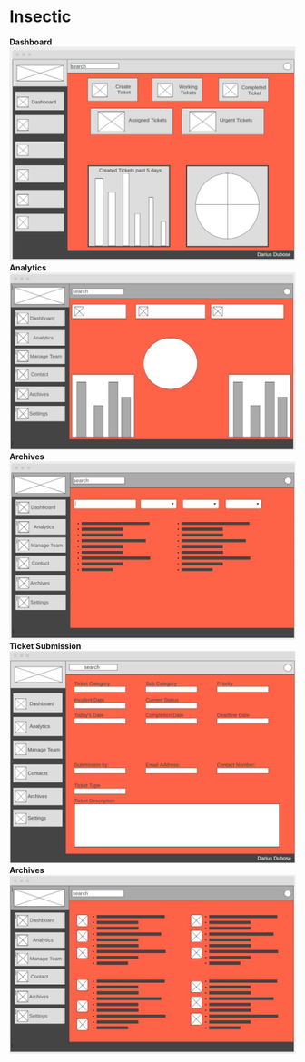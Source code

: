 # Insectic
<b>Dashboard</b>
![](img/dashboard2.JPG)
<b>Analytics</b>
![](img/Analytic%20page.JPG)
<b>Archives</b>
![](img/Archives.JPG)
<b>Ticket Submission</b><br>
![](img/ticket%20submission.png)
<b>Archives</b>
![](img/Contact.JPG)
